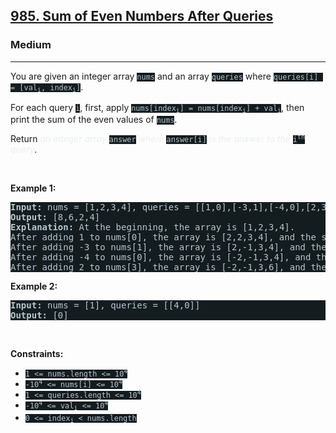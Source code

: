 <h2><a href="https://leetcode.com/problems/sum-of-even-numbers-after-queries/">985. Sum of Even Numbers After Queries</a></h2><h3>Medium</h3><hr><div><p>You are given an integer array <code style="background-color: rgb(20, 28, 32) !important; color: rgb(183, 198, 205) !important;">nums</code> and an array <code style="background-color: rgb(20, 28, 32) !important; color: rgb(183, 198, 205) !important;">queries</code> where <code style="background-color: rgb(20, 28, 32) !important; color: rgb(183, 198, 205) !important;">queries[i] = [val<sub>i</sub>, index<sub>i</sub>]</code>.</p>

<p>For each query <code style="background-color: rgb(20, 28, 32) !important; color: rgb(183, 198, 205) !important;">i</code>, first, apply <code style="background-color: rgb(20, 28, 32) !important; color: rgb(183, 198, 205) !important;">nums[index<sub>i</sub>] = nums[index<sub>i</sub>] + val<sub>i</sub></code>, then print the sum of the even values of <code style="background-color: rgb(20, 28, 32) !important; color: rgb(183, 198, 205) !important;">nums</code>.</p>

<p>Return <em style="color: rgb(234, 238, 241) !important;">an integer array </em><code style="background-color: rgb(20, 28, 32) !important; color: rgb(183, 198, 205) !important;">answer</code><em style="color: rgb(234, 238, 241) !important;"> where </em><code style="background-color: rgb(20, 28, 32) !important; color: rgb(183, 198, 205) !important;">answer[i]</code><em style="color: rgb(234, 238, 241) !important;"> is the answer to the </em><code style="background-color: rgb(20, 28, 32) !important; color: rgb(183, 198, 205) !important;">i<sup>th</sup></code><em style="color: rgb(234, 238, 241) !important;"> query</em>.</p>

<p>&nbsp;</p>
<p><strong>Example 1:</strong></p>

<pre style="background-color: rgb(20, 28, 32) !important; color: rgb(182, 198, 206) !important;"><strong>Input:</strong> nums = [1,2,3,4], queries = [[1,0],[-3,1],[-4,0],[2,3]]
<strong>Output:</strong> [8,6,2,4]
<strong>Explanation:</strong> At the beginning, the array is [1,2,3,4].
After adding 1 to nums[0], the array is [2,2,3,4], and the sum of even values is 2 + 2 + 4 = 8.
After adding -3 to nums[1], the array is [2,-1,3,4], and the sum of even values is 2 + 4 = 6.
After adding -4 to nums[0], the array is [-2,-1,3,4], and the sum of even values is -2 + 4 = 2.
After adding 2 to nums[3], the array is [-2,-1,3,6], and the sum of even values is -2 + 6 = 4.
</pre>

<p><strong>Example 2:</strong></p>

<pre style="background-color: rgb(20, 28, 32) !important; color: rgb(182, 198, 206) !important;"><strong>Input:</strong> nums = [1], queries = [[4,0]]
<strong>Output:</strong> [0]
</pre>

<p>&nbsp;</p>
<p><strong>Constraints:</strong></p>

<ul>
	<li><code style="background-color: rgb(20, 28, 32) !important; color: rgb(183, 198, 205) !important;">1 &lt;= nums.length &lt;= 10<sup>4</sup></code></li>
	<li><code style="background-color: rgb(20, 28, 32) !important; color: rgb(183, 198, 205) !important;">-10<sup>4</sup> &lt;= nums[i] &lt;= 10<sup>4</sup></code></li>
	<li><code style="background-color: rgb(20, 28, 32) !important; color: rgb(183, 198, 205) !important;">1 &lt;= queries.length &lt;= 10<sup>4</sup></code></li>
	<li><code style="background-color: rgb(20, 28, 32) !important; color: rgb(183, 198, 205) !important;">-10<sup>4</sup> &lt;= val<sub>i</sub> &lt;= 10<sup>4</sup></code></li>
	<li><code style="background-color: rgb(20, 28, 32) !important; color: rgb(183, 198, 205) !important;">0 &lt;= index<sub>i</sub> &lt; nums.length</code></li>
</ul>
</div>